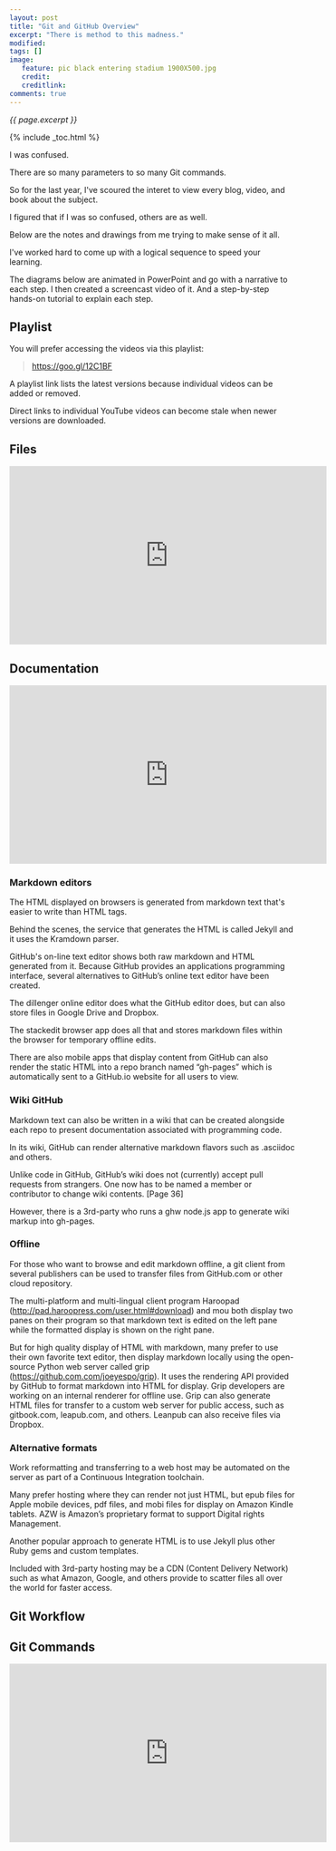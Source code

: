 ```yaml
---
layout: post
title: "Git and GitHub Overview"
excerpt: "There is method to this madness."
modified:
tags: []
image:
   feature: pic black entering stadium 1900X500.jpg
   credit: 
   creditlink: 
comments: true
---
```

<i>{{ page.excerpt }}</i>

{% include _toc.html %}

I was confused.

There are so many parameters to so many Git commands.

So for the last year, I've scoured the interet to view every blog, video, and book about the subject.

I figured that if I was so confused, others are as well.

Below are the notes and drawings from me trying to make sense of it all.

I've worked hard to come up with a logical sequence to speed your learning.

The diagrams below are animated in PowerPoint and go with a narrative to each step.
I then created a screencast video of it.
And a step-by-step hands-on tutorial to explain each step.

## Playlist
You will prefer accessing the videos via this playlist:

> <a target="_blank" href="https://goo.gl/12C1BF">https://goo.gl/12C1BF</a>

A playlist link lists the latest versions because individual videos can be added or removed.

Direct links to individual YouTube videos can become stale when newer versions are downloaded.

## Files

<iframe width="560" height="315" src="https://www.youtube.com/embed/Onv9nhPIBp0" frameborder="0" allowfullscreen></iframe>


## Documentation

<iframe width="560" height="315" src="https://www.youtube.com/embed/ub2DFbn16zg" frameborder="0" allowfullscreen></iframe>

### Markdown editors
The HTML displayed on browsers is generated from markdown text that's easier to write than HTML tags. 

Behind the scenes, the service that generates the HTML is called Jekyll and it uses the Kramdown parser.

GitHub's on-line text editor shows both raw markdown and HTML generated from it. Because GitHub provides an applications programming interface, several alternatives to GitHub’s online text editor have been created.

The dillenger online editor does what the GitHub editor does, but can also store files in Google Drive and Dropbox.

The stackedit browser app does all that and stores markdown files within the browser for temporary offline edits.

There are also mobile apps that display content from GitHub can also render the static HTML into a repo branch named “gh-pages” which is automatically sent to a GitHub.io website for all users to view.

### Wiki GitHub
Markdown text can also be written in a wiki that can be created alongside each repo to present documentation associated with programming code.

In its wiki, GitHub can render alternative markdown flavors such as .asciidoc and others.

Unlike code in GitHub, GitHub’s wiki does not (currently) accept pull requests from strangers. One now has to be named a member or contributor to change  wiki contents. [Page 36]

However, there is a 3rd-party who runs a ghw node.js app to generate wiki markup into gh-pages.

### Offline
For those who want to browse and edit markdown offline, a git client from several publishers can be used to transfer files from GitHub.com or other cloud repository.

The multi-platform and multi-lingual client program Haroopad (http://pad.haroopress.com/user.html#download) and mou both display two panes on their program so that markdown text is edited on the left pane while the formatted display is shown on the right pane.

But for high quality display of HTML with markdown, many prefer to use their own favorite text editor, then display markdown locally using the open-source Python web server called grip (https://github.com.com/joeyespo/grip). It uses the rendering API provided by GitHub to format markdown into HTML for display. Grip developers are working on an internal renderer for offline use. Grip can also generate HTML files for transfer to a custom web server for public access, such as gitbook.com, leapub.com, and others. Leanpub can also receive files via Dropbox. 

### Alternative formats
Work reformatting and transferring to a web host may be automated on the server as part of a Continuous Integration toolchain. 

Many prefer hosting where they can render not just HTML, but epub files for Apple mobile devices, pdf files, and mobi files for display on Amazon Kindle tablets. AZW is Amazon’s proprietary format to support Digital rights Management.

Another popular approach to generate HTML is to use Jekyll plus other Ruby gems and custom templates. 

Included with 3rd-party hosting may be a CDN (Content Delivery Network) such as what Amazon, Google, and others provide to scatter files all over the world for faster access.


## Git Workflow



## Git Commands

<iframe width="560" height="315" src="https://www.youtube.com/embed/aQru5c6GwFs" frameborder="0" allowfullscreen></iframe>

